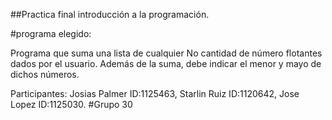 ##Practica final introducción a la programación.

#programa elegido:

Programa que suma una lista de cualquier No cantidad de número flotantes dados por el usuario. Además de la suma, debe indicar el menor y mayo de dichos números.

Participantes: Josias Palmer ID:1125463, Starlin Ruiz ID:1120642, Jose Lopez ID:1125030. #Grupo 30
